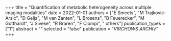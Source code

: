 +++
title = "Quantification of metabolic heterogeneity across multiple imaging modalities"
date = 2022-01-01
authors = ["E Smeets", "M Trajkovic-Arsic", "D Geijs", "M van Zanten", "L Brosens", "B Feuerecker", "M Gotthardt", "J Siveke", "R Braren", "F Ciompi", " others"]
publication_types = ["1"]
abstract = ""
selected = "false"
publication = "*VIRCHOWS ARCHIV*"
+++

